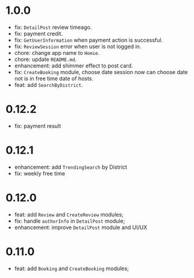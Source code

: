 # 1.0.0

- fix: `DetailPost` review timeago.
- fix: payment credit.
- fix: `GetUserInformation` when payment action is successful.
- fix: `ReviewSession` error when user is not logged in.
- chore: change app name to `Homie`.
- chore: update `README.md`.
- enhancement: add shimmer effect to post card.
- fix: `CreateBooking` module, choose date session now can choose date not is in free time date of hosts.
- feat: add `SearchByDistrict`.

# 0.12.2

- fix: payment result

# 0.12.1

- enhancement: add `TrendingSearch` by District
- fix: weekly free time

# 0.12.0

- feat: add `Review` and `CreateReview` modules;
- fix: handle `authorInfo` in `DetailPost` module;
- enhancement: improve `DetailPost` module and UI/UX

# 0.11.0

- feat: add `Booking` and `CreateBooking` modules;
